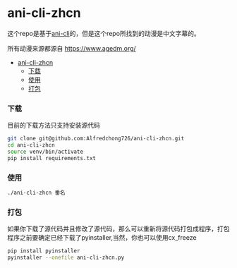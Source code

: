 # ani-cli-zhcn

这个repo是基于[ani-cli](https://github.com/pystardust/ani-cli)的，但是这个repo所找到的动漫是中文字幕的。

所有动漫来源都源自 https://www.agedm.org/

- [ani-cli-zhcn](#ani-cli-zhcn)
    - [下载](#下载)
    - [使用](#使用)
    - [打包](#打包)


### 下载
目前的下载方法只支持安装源代码
```bash
git clone git@github.com:Alfredchong726/ani-cli-zhcn.git
cd ani-cli-zhcn
source venv/bin/activate
pip install requirements.txt
```

### 使用
```bash
./ani-cli-zhcn 番名
```

### 打包
如果你下载了源代码并且修改了源代码，那么可以重新将源代码打包成程序，打包程序之前要确定已经下载了pyinstaller,当然，你也可以使用cx_freeze
```bash
pip install pyinstaller
pyinstaller --onefile ani-cli-zhcn.py
```
